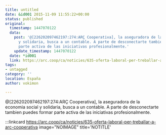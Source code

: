 ```yaml
---
title: untitled
date: &id001 2015-11-09 11:55:22+00:00
status: published
original:
  timestamp: 1447070122
  data:
    post: '@[226202097462197:274:ARÇ Cooperativa], la aseguradora de la economia social
      y solidaria, busca a un contable. A parte de desconectarte tambien puedes formar
      parte activa de las iniciativas profesionalmente.'
    update_timestamp: 1447070122
  date: *id001
  link: https://arc.coop/ca/noticies/635-oferta-laboral-per-treballar-a-arc-cooperativa
tags:
- untagged
category: ''
location: España
author: vokimon

---
```

@[226202097462197:274:ARÇ Cooperativa], la aseguradora de la economia social y solidaria, busca a un contable. A parte de desconectarte tambien puedes formar parte activa de las iniciativas profesionalmente.

:::linkcard https://arc.coop/ca/noticies/635-oferta-laboral-per-treballar-a-arc-cooperativa image="NOIMAGE" title='NOTITLE'


